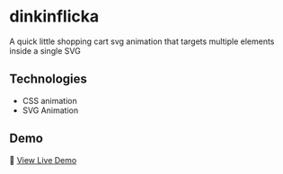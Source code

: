# dinkinflicka

A quick little shopping cart svg animation that targets multiple elements inside a single SVG

## Technologies

- CSS animation
- SVG Animation

## Demo

🔗 [View Live Demo](https://sgrisak.github.io/dinkinflicka/)
